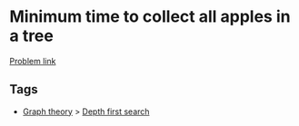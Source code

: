 # Minimum time to collect all apples in a tree

[Problem link](https://leetcode.com/problems/minimum-time-to-collect-all-apples-in-a-tree/)

## Tags

* [Graph theory](/README.md#Graph_theory) > [Depth first search](/README.md#Graph_theory-Depth_first_search)

